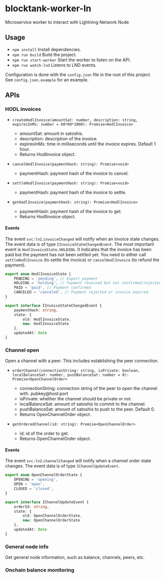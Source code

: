# blocktank-worker-ln

Microservice worker to interact with Lightning Network Node

## Usage

* `npm install` Install dependencies.
* `npm run build` Build the project.
* `npm run start-worker` Start the worker to listen on the API.
* `npm run watch-lnd` Listens to LND events.

Configuration is done with the `config.json` file in the root of this project. See `config.json.example` for an example.


## APIs

### HODL invoices

* `createHodlInvoice(amountSat: number, description: string, expiresInMs: number = 60*60*1000): Promise<HodlInvoice>`
    * amountSat: amount in satoshis.
    * description: description of the invoice.
    * expiresInMs: time in milliseconds until the invoice expires. Default 1 hour.
    * Returns HodlInvoice object.

* `cancelHodlInvoice(paymentHash: string): Promise<void>`
    * paymentHash: payment hash of the invoice to cancel.

* `settleHodlInvoice(paymentHash: string): Promise<void>`
    * paymentHash: payment hash of the invoice to settle.

* `getHodlInvoice(paymentHash: string): Promise<HodlInvoice>`
    * paymentHash: payment hash of the invoice to get.
    * Returns HodlInvoice object.

#### Events

The event `svc:ln2`.`invoiceChanged` will notify when an invoice state changes. The event data is of type `IInvoiceStateChangedEvent`.
The most important event is `HodlInvoiceState.HOLDING`. It indicates that the invoice has been paid but the payment has not been settled yet. You need to either call `settleHodlInvoice` (to settle the invoice) or `cancelHodlInvoice` (to refund the payment).

```typescript
export enum HodlInvoiceState {
    PENDING = 'pending', // Expect payment
    HOLDING = 'holding', // Payment received but not confirmed/rejected yet
    PAID = 'paid', // Payment confirmed
    CANCELED = 'canceled', // Payment rejected or invoice expired.
}

export interface IInvoiceStateChangedEvent {
    paymentHash: string,
    state: {
        old: HodlInvoiceState,
        new: HodlInvoiceState
    },
    updatedAt: Date
}
```

### Channel open

Open a channel with a peer. This includes establishing the peer connection.

* `orderChannel(connectionString: string, isPrivate: boolean, localBalanceSat: number, pushBalanceSat: number = 0): Promise<OpenChannelOrder>`
    * connectionString: connection string of the peer to open the channel with. pubkey@host:port
    * isPrivate: whether the channel should be private or not.
    * localBalanceSat: amount of satoshis to commit to the channel.
    * pushBalanceSat: amount of satoshis to push to the peer. Default 0.
    * Returns OpenChannelOrder object.

* `getOrderedChannel(id: string): Promise<OpenChannelOrder>`
    * id: id of the order to get.
    * Returns OpenChannelOrder object.

#### Events

The event `svc:ln2`.`channelChanged` will notify when a channel order state changes. The event data is of type `IChannelUpdateEvent`.


```typescript
export enum OpenChannelOrderState {
    OPENING = 'opening',
    OPEN = 'open',
    CLOSED = 'closed',
}

export interface IChannelUpdateEvent {
    orderId: string,
    state: {
        old: OpenChannelOrderState,
        new: OpenChannelOrderState
    },
    updatedAt: Date
}
```

### General node info

Get general node information, such as balance, channels, peers, etc.

### Onchain balance monitoring

